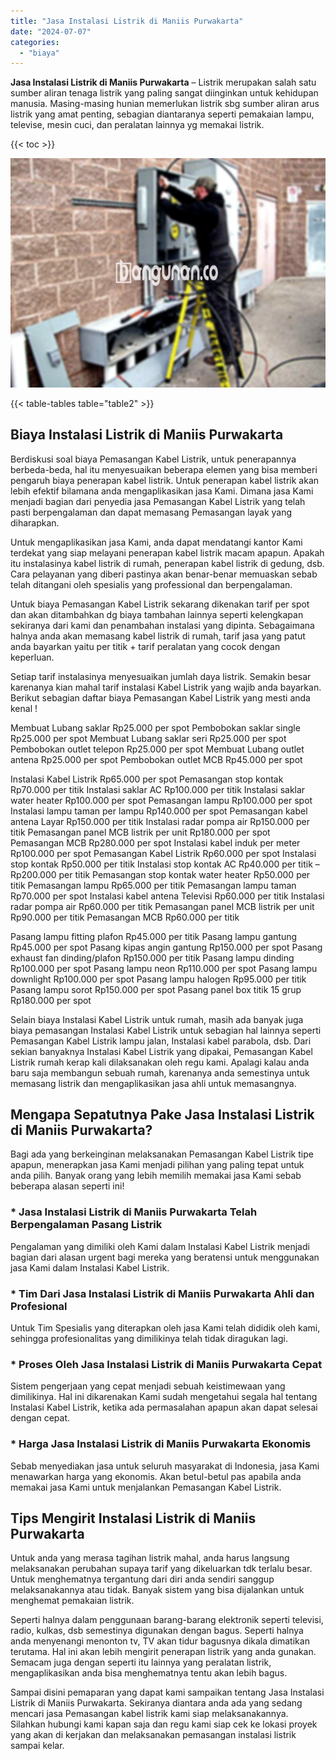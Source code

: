 ```yaml
---
title: "Jasa Instalasi Listrik di Maniis Purwakarta"
date: "2024-07-07"
categories: 
  - "biaya"
---
```


**Jasa Instalasi Listrik di Maniis Purwakarta** – Listrik merupakan salah satu sumber aliran tenaga listrik yang paling sangat diinginkan untuk kehidupan manusia. Masing-masing hunian memerlukan listrik sbg sumber aliran arus listrik yang amat penting, sebagian diantaranya seperti pemakaian lampu, televise, mesin cuci, dan peralatan lainnya yg memakai listrik.

{{< toc >}}

![Jasa Instalasi Listrik di Maniis Purwakarta](/images/instalasi-listrik-murah01.png)

{{< table-tables table="table2" >}}

## Biaya Instalasi Listrik di Maniis Purwakarta

Berdiskusi soal biaya Pemasangan Kabel Listrik, untuk penerapannya berbeda-beda, hal itu menyesuaikan beberapa elemen yang bisa memberi pengaruh biaya penerapan kabel listrik. Untuk penerapan kabel listrik akan lebih efektif bilamana anda mengaplikasikan jasa Kami. Dimana jasa Kami menjadi bagian dari penyedia jasa Pemasangan Kabel Listrik yang telah pasti berpengalaman dan dapat memasang Pemasangan layak yang diharapkan.

Untuk mengaplikasikan jasa Kami, anda dapat mendatangi kantor Kami terdekat yang siap melayani penerapan kabel listrik macam apapun. Apakah itu instalasinya kabel listrik di rumah, penerapan kabel listrik di gedung, dsb. Cara pelayanan yang diberi pastinya akan benar-benar memuaskan sebab telah ditangani oleh spesialis yang professional dan berpengalaman.

Untuk biaya Pemasangan Kabel Listrik sekarang dikenakan tarif per spot dan akan ditambahkan dg biaya tambahan lainnya seperti kelengkapan sekiranya dari kami dan penambahan instalasi yang dipinta. Sebagaimana halnya anda akan memasang kabel listrik di rumah, tarif jasa yang patut anda bayarkan yaitu per titik + tarif peralatan yang cocok dengan keperluan.

Setiap tarif instalasinya menyesuaikan jumlah daya listrik. Semakin besar karenanya kian mahal tarif instalasi Kabel Listrik yang wajib anda bayarkan. Berikut sebagian daftar biaya Pemasangan Kabel Listrik yang mesti anda kenal !

Membuat Lubang saklar Rp25.000 per spot Pembobokan saklar single Rp25.000 per spot Membuat Lubang saklar seri Rp25.000 per spot Pembobokan outlet telepon Rp25.000 per spot Membuat Lubang outlet antena Rp25.000 per spot Pembobokan outlet MCB Rp45.000 per spot

Instalasi Kabel Listrik Rp65.000 per spot Pemasangan stop kontak Rp70.000 per titik Instalasi saklar AC Rp100.000 per titik Instalasi saklar water heater Rp100.000 per spot Pemasangan lampu Rp100.000 per spot Instalasi lampu taman per lampu Rp140.000 per spot Pemasangan kabel antena Layar Rp150.000 per titik Instalasi radar pompa air Rp150.000 per titik Pemasangan panel MCB listrik per unit Rp180.000 per spot Pemasangan MCB Rp280.000 per spot Instalasi kabel induk per meter Rp100.000 per spot Pemasangan Kabel Listrik Rp60.000 per spot Instalasi stop kontak Rp50.000 per titik Instalasi stop kontak AC Rp40.000 per titik – Rp200.000 per titik Pemasangan stop kontak water heater Rp50.000 per titik Pemasangan lampu Rp65.000 per titik Pemasangan lampu taman Rp70.000 per spot Instalasi kabel antena Televisi Rp60.000 per titik Instalasi radar pompa air Rp60.000 per titik Pemasangan panel MCB listrik per unit Rp90.000 per titik Pemasangan MCB Rp60.000 per titik

Pasang lampu fitting plafon Rp45.000 per titik Pasang lampu gantung Rp45.000 per spot Pasang kipas angin gantung Rp150.000 per spot Pasang exhaust fan dinding/plafon Rp150.000 per titik Pasang lampu dinding Rp100.000 per spot Pasang lampu neon Rp110.000 per spot Pasang lampu downlight Rp100.000 per spot Pasang lampu halogen Rp95.000 per titik Pasang lampu sorot Rp150.000 per spot Pasang panel box titik 15 grup Rp180.000 per spot

Selain biaya Instalasi Kabel Listrik untuk rumah, masih ada banyak juga biaya pemasangan Instalasi Kabel Listrik untuk sebagian hal lainnya seperti Pemasangan Kabel Listrik lampu jalan, Instalasi kabel parabola, dsb. Dari sekian banyaknya Instalasi Kabel Listrik yang dipakai, Pemasangan Kabel Listrik rumah kerap kali dilaksanakan oleh regu kami. Apalagi kalau anda baru saja membangun sebuah rumah, karenanya anda semestinya untuk memasang listrik dan mengaplikasikan jasa ahli untuk memasangnya.

## Mengapa Sepatutnya Pake Jasa Instalasi Listrik di Maniis Purwakarta?

Bagi ada yang berkeinginan melaksanakan Pemasangan Kabel Listrik tipe apapun, menerapkan jasa Kami menjadi pilihan yang paling tepat untuk anda pilih. Banyak orang yang lebih memilih memakai jasa Kami sebab beberapa alasan seperti ini!

### \* Jasa Instalasi Listrik di Maniis Purwakarta Telah Berpengalaman Pasang Listrik

Pengalaman yang dimiliki oleh Kami dalam Instalasi Kabel Listrik menjadi bagian dari alasan urgent bagi mereka yang beratensi untuk menggunakan jasa Kami dalam Instalasi Kabel Listrik.

### \* Tim Dari Jasa Instalasi Listrik di Maniis Purwakarta Ahli dan Profesional

Untuk Tim Spesialis yang diterapkan oleh jasa Kami telah dididik oleh kami, sehingga profesionalitas yang dimilikinya telah tidak diragukan lagi.

### \* Proses Oleh Jasa Instalasi Listrik di Maniis Purwakarta Cepat

Sistem pengerjaan yang cepat menjadi sebuah keistimewaan yang dimilikinya. Hal ini dikarenakan Kami sudah mengetahui segala hal tentang Instalasi Kabel Listrik, ketika ada permasalahan apapun akan dapat selesai dengan cepat.

### \* Harga Jasa Instalasi Listrik di Maniis Purwakarta Ekonomis

Sebab menyediakan jasa untuk seluruh masyarakat di Indonesia, jasa Kami menawarkan harga yang ekonomis. Akan betul-betul pas apabila anda memakai jasa Kami untuk menjalankan Pemasangan Kabel Listrik.

## Tips Mengirit Instalasi Listrik di Maniis Purwakarta


Untuk anda yang merasa tagihan listrik mahal, anda harus langsung melaksanakan perubahan supaya tarif yang dikeluarkan tdk terlalu besar. Untuk menghematnya tergantung dari diri anda sendiri sanggup melaksanakannya atau tidak. Banyak sistem yang bisa dijalankan untuk menghemat pemakaian listrik.

Seperti halnya dalam penggunaan barang-barang elektronik seperti televisi, radio, kulkas, dsb semestinya digunakan dengan bagus. Seperti halnya anda menyenangi menonton tv, TV akan tidur bagusnya dikala dimatikan terutama. Hal ini akan lebih mengirit penerapan listrik yang anda gunakan. Semacam juga dengan seperti itu lainnya yang peralatan listrik, mengaplikasikan anda bisa menghematnya tentu akan lebih bagus.

Sampai disini pemaparan yang dapat kami sampaikan tentang Jasa Instalasi Listrik di Maniis Purwakarta. Sekiranya diantara anda ada yang sedang mencari jasa Pemasangan kabel listrik kami siap melaksanakannya. Silahkan hubungi kami kapan saja dan regu kami siap cek ke lokasi proyek yang akan di kerjakan dan melaksanakan pemasangan instalasi listrik sampai kelar.
